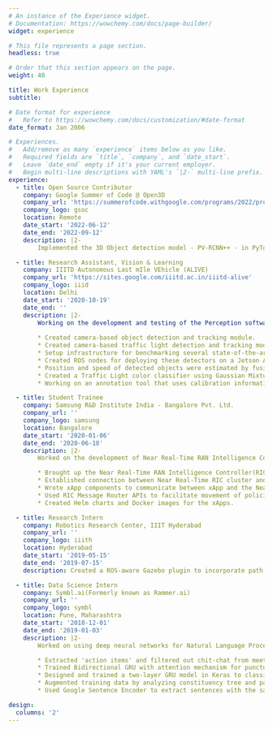 ```yaml
---
# An instance of the Experience widget.
# Documentation: https://wowchemy.com/docs/page-builder/
widget: experience

# This file represents a page section.
headless: true

# Order that this section appears on the page.
weight: 40

title: Work Experience
subtitle:

# Date format for experience
#   Refer to https://wowchemy.com/docs/customization/#date-format
date_format: Jan 2006

# Experiences.
#   Add/remove as many `experience` items below as you like.
#   Required fields are `title`, `company`, and `date_start`.
#   Leave `date_end` empty if it's your current employer.
#   Begin multi-line descriptions with YAML's `|2-` multi-line prefix.
experience:
  - title: Open Source Contributor
    company: Google Summer of Code @ Open3D 
    company_url: 'https://summerofcode.withgoogle.com/programs/2022/projects/ZXypCRIl'
    company_logo: gsoc
    location: Remote
    date_start: '2022-06-12'
    date_end: '2022-09-12'
    description: |2-
        Implemented the 3D Object detection model - PV-RCNN++ - in PyTorch and TensorFlow and training it on large-scale datasets such as the Waymo Driving Dataset to reproduce the original author’s results. The Pull Request is undergoing code-review.

  - title: Research Assistant, Vision & Learning
    company: IIITD Autonomous Last mIle VEhicle (ALIVE)
    company_url: 'https://sites.google.com/iiitd.ac.in/iiitd-alive'
    company_logo: iiid
    location: Delhi
    date_start: '2020-10-19'
    date_end: ''
    description: |2-
        Working on the development and testing of the Perception software stack for the autonomous vehicle:
    
        * Created camera-based object detection and tracking module.
        * Created camera-based traffic light detection and tracking module.
        * Setup infrastructure for benchmarking several state-of-the-art 2D object detectors on autonomous driving datasets such as BDD100K and Indian Driving Dataset.
        * Created ROS nodes for deploying these detectors on a Jetson AGX Xavier as part of the autonomous stack of the car using Torchscript and OpenCV with a frame rate of 22 FPS.
        * Position and speed of detected objects were estimated by fusing Camera and LIDAR data using a Kalman Filter and calibration information.
        * Created a Traffic Light color classifier using Gaussian Mixture Models.
        * Working on an annotation tool that uses calibration information to facilitate multi-sensor annotation.

  - title: Student Trainee
    company: Samsung R&D Institute India - Bangalore Pvt. Ltd.
    company_url: ''
    company_logo: samsung
    location: Bangalore
    date_start: '2020-01-06'
    date_end: '2020-06-18'
    description: |2-
        Worked on the development of Near Real-Time RAN Intelligence Controller (RIC)

        * Brought up the Near Real-Time RAN Intelligence Controller(RIC) Kubernetes cluster.
        * Established connection between Near Real-Time RIC cluster and RIC dashboard to facilitate deployment of xApps and creation of new policies.
        * Wrote xApp components to communicate between xApp and the Near Real-Time RIC A1-Mediator.
        * Used RIC Message Router APIs to facilitate movement of policies across the cluster components.
        * Created Helm charts and Docker images for the xApps.

  - title: Research Intern
    company: Robotics Research Center, IIIT Hyderabad
    company_url: ''
    company_logo: iiith
    location: Hyderabad
    date_start: '2019-05-15'
    date_end: '2019-07-15'
    description: Created a ROS-aware Gazebo plugin to incorporate path planning for actors in Gazebo. The actor is treated as a mobile base by the plugin. The costmap is  retrieved via the costmap\_2d node. The A-star algorithm is then applied on the retrieved costmap for generating paths via the navfn package.

  - title: Data Science Intern
    company: Symbl.ai(Formerly known as Rammer.ai)
    company_url: ''
    company_logo: symbl
    location: Pune, Maharashtra
    date_start: '2018-12-01'
    date_end: '2019-01-03'
    description: |2-
        Worked on using deep neural networks for Natural Language Processing

        * Extracted 'action items' and filtered out chit-chat from meeting transcripts.
        * Trained Bidirectional GRU with attention mechanism for punctuation restoration model.
        * Designed and trained a two-layer GRU model in Keras to classify an input sentence as relevant or not.
        * Augmented training data by analyzing constituency tree and part-of-speech tags and inserting synonyms.
        * Used Google Sentence Encoder to extract sentences with the same semantic meaning by using similarity metrics such as a cosine similarity for targeted training.

design:
  columns: '2'
---
```

